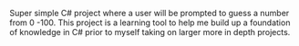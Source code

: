 Super simple C# project where a user will be prompted to guess a number from 0 -100. This project is a learning tool to help me build up a foundation of knowledge in C# prior to myself taking on larger more in depth projects. 

